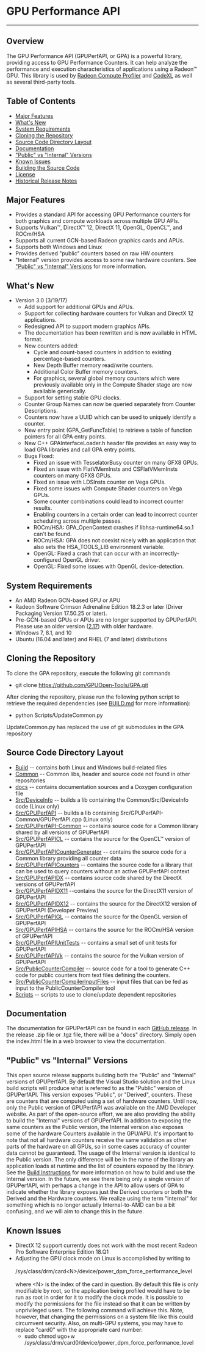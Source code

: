 ﻿# GPU Performance API
---

## Overview
The GPU Performance API (GPUPerfAPI, or GPA) is a powerful library, providing access to GPU Performance Counters.
It can help analyze the performance and execution characteristics of applications using a Radeon™ GPU. This library
is used by [Radeon Compute Profiler](https://github.com/GPUOpen-Tools/RCP) and [CodeXL](https://github.com/GPUOpen-Tools/CodeXL)
as well as several third-party tools.

## Table of Contents
* [Major Features](#major-features)
* [What's New](#whats-new)
* [System Requirements](#system-requirements)
* [Cloning the Repository](#cloning-the-repository)
* [Source Code Directory Layout](#source-code-directory-layout)
* [Documentation](#documentation)
* ["Public" vs "Internal" Versions](#public-vs-internal-versions)
* [Known Issues](#known-issues)
* [Building the Source Code](BUILD.md)
* [License](LICENSE)
* [Historical Release Notes](ReleaseNotes.md)

## Major Features
* Provides a standard API for accessing GPU Performance counters for both graphics and compute workloads across multiple GPU APIs.
* Supports Vulkan™, DirectX™ 12, DirectX 11, OpenGL, OpenCL™, and ROCm/HSA
* Supports all current GCN-based Radeon graphics cards and APUs.
* Supports both Windows and Linux
* Provides derived "public" counters based on raw HW counters
* "Internal" version provides access to some raw hardware counters. See ["Public" vs "Internal" Versions](#public-vs-internal-versions) for more information.

## What's New
* Version 3.0 (3/19/17)
  * Add support for additional GPUs and APUs.
  * Support for collecting hardware counters for Vulkan and DirectX 12 applications.
  * Redesigned API to support modern graphics APIs.
  * The documentation has been rewritten and is now available in HTML format.
  * New counters added:
    * Cycle and count-based counters in addition to existing percentage-based counters.
    * New Depth Buffer memory read/write counters.
    * Additional Color Buffer memory counters.
    * For graphics, several global memory counters which were previously available only in the Compute Shader stage are now available generically.
  * Support for setting stable GPU clocks.
  * Counter Group Names can now be queried separately from Counter Descriptions.
  * Counters now have a UUID which can be used to uniquely identify a counter.
  * New entry point (GPA_GetFuncTable) to retrieve a table of function pointers for all GPA entry points.
  * New C++ GPAInterfaceLoader.h header file provides an easy way to load GPA libraries and call GPA entry points.
  * Bugs Fixed:
    * Fixed an issue with TesselatorBusy counter on many GFX8 GPUs.
    * Fixed an issue with FlatVMemInsts and CSFlatVMemInsts counters on many GFX8 GPUs.
    * Fixed an issue with LDSInsts counter on Vega GPUs.
    * Fixed some issues with Compute Shader counters on Vega GPUs.
    * Some counter combinations could lead to incorrect counter results.
    * Enabling counters in a certain order can lead to incorrect counter scheduling across multiple passes.
    * ROCm/HSA: GPA_OpenContext crashes if libhsa-runtime64.so.1 can't be found.
    * ROCm/HSA: GPA does not coexist nicely with an application that also sets the HSA_TOOLS_LIB environment variable.
    * OpenGL: Fixed a crash that can occur with an incorrectly-configured OpenGL driver.
    * OpenGL: Fixed some issues with OpenGL device-detection.

## System Requirements
* An AMD Radeon GCN-based GPU or APU
* Radeon Software Crimson Adrenaline Edition 18.2.3 or later (Driver Packaging Version 17.50.25 or later).
* Pre-GCN-based GPUs or APUs are no longer supported by GPUPerfAPI. Please use an older version ([2.17](http://developer.amd.com/tools-and-sdks/graphics-development/gpuperfapi/)) with older hardware.
* Windows 7, 8.1, and 10
* Ubuntu (16.04 and later) and RHEL (7 and later) distributions

## Cloning the Repository
To clone the GPA repository, execute the following git commands
  * git clone https://github.com/GPUOpen-Tools/GPA.git

After cloning the repository, please run the following python script to retrieve the required dependencies (see [BUILD.md](BUILD.md) for more information):
  * python Scripts/UpdateCommon.py

UpdateCommon.py has replaced the use of git submodules in the GPA repository

## Source Code Directory Layout
* [Build](Build) -- contains both Linux and Windows build-related files
* [Common](Common) -- Common libs, header and source code not found in other repositories
* [docs](docs) -- contains documentation sources and a Doxygen configuration file
* [Src/DeviceInfo](Src/DeviceInfo) -- builds a lib containing the Common/Src/DeviceInfo code (Linux only)
* [Src/GPUPerfAPI](Src/GPUPerfAPI) -- builds a lib containing Src/GPUPerfAPI-Common/GPUPerfAPI.cpp (Linux only)
* [Src/GPUPerfAPI-Common](Src/GPUPerfAPI-Common) -- contains source code for a Common library shared by all versions of GPUPerfAPI
* [Src/GPUPerfAPICL](Src/GPUPerfAPICL) -- contains the source for the OpenCL™ version of GPUPerfAPI
* [Src/GPUPerfAPICounterGenerator](Src/GPUPerfAPICounterGenerator) -- contains the source code for a Common library providing all counter data
* [Src/GPUPerfAPICounters](Src/GPUPerfAPICounters) -- contains the source code for a library that can be used to query counters without an active GPUPerfAPI context
* [Src/GPUPerfAPIDX](Src/GPUPerfAPIDX) -- contains source code shared by the DirectX versions of GPUPerfAPI
* [Src/GPUPerfAPIDX11](Src/GPUPerfAPIDX11) --contains the source for the DirectX11 version of GPUPerfAPI
* [Src/GPUPerfAPIDX12](Src/GPUPerfAPIDX12) -- contains the source for the DirectX12 version of GPUPerfAPI (Developer Preview)
* [Src/GPUPerfAPIGL](Src/GPUPerfAPIGL) -- contains the source for the OpenGL version of GPUPerfAPI
* [Src/GPUPerfAPIHSA](Src/GPUPerfAPIHSA) -- contains the source for the ROCm/HSA version of GPUPerfAPI
* [Src/GPUPerfAPIUnitTests](Src/GPUPerfAPIUnitTests) -- contains a small set of unit tests for GPUPerfAPI
* [Src/GPUPerfAPIVk](Src/GPUPerfAPIVk) -- contains the source for the Vulkan version of GPUPerfAPI
* [Src/PublicCounterCompiler](Src/PublicCounterCompiler) -- source code for a tool to generate C++ code for public counters from text files defining the counters.
* [Src/PublicCounterCompilerInputFiles](Src/PublicCounterCompilerInputFiles) -- input files that can be fed as input to the PublicCounterCompiler tool
* [Scripts](Scripts) -- scripts to use to clone/update dependent repositories

## Documentation
The documentation for GPUPerfAPI can be found in each [GitHub release](https://github.com/GPUOpen-Tools/GPA/releases). In the release .zip file or .tgz file, there
will be a "docs" directory. Simply open the index.html file in a web browser to view the documentation.

## "Public" vs "Internal" Versions
This open source release supports building both the "Public" and "Internal" versions of GPUPerfAPI. By default the Visual Studio solution and the Linux build scripts
will produce what is referred to as the "Public" version of GPUPerfAPI. This version exposes "Public", or "Derived", counters. These are counters that are computed
using a set of hardware counters. Until now, only the Public version of GPUPerfAPI was available on the AMD Developer website. As part of the open-source effort,
we are also providing the ability to build the "Internal" versions of GPUPerfAPI. In addition to exposing the same counters as the Public version, the Internal version
also exposes some of the hardware Counters available in the GPU/APU. It's important to note that not all hardware counters receive the same validation as other parts of
the hardware on all GPUs, so in some cases accuracy of counter data cannot be guaranteed. The usage of the Internal version is identical to the Public version. The only
difference will be in the name of the library an application loads at runtime and the list of counters exposed by the library. See the [Build Instructions](BUILD.md) for
more information on how to build and use the Internal version. In the future, we see there being only a single version of GPUPerfAPI, with perhaps a change in the API to
allow users of GPA to indicate whether the library exposes just the Derived counters or both the Derived and the Hardware counters. We realize using the term "Internal"
for something which is no longer actually Internal-to-AMD can be a bit confusing, and we will aim to change this in the future.

## Known Issues
 * DirectX 12 support currently does not work with the most recent Radeon Pro Software Enterprise Edition 18.Q1
 * Adjusting the GPU clock mode on Linux is accomplished by writing to <br><br>/sys/class/drm/card\<N\>/device/power_dpm_force_performance_level<br><br> where \<N\> is
   the index of the card in question. By default this file is only modifiable by root, so the application being profiled would have to be run as root in order for it to
   modify the clock mode. It is possible to modify the permissions for the file instead so that it can be written by unprivileged users. The following command will
   achieve this. Note, however, that changing the permissions on a system file like this could circumvent security. Also, on multi-GPU systems, you may have to replace
   "card0" with the appropriate card number:
   * sudo chmod ugo+w /sys/class/drm/card0/device/power_dpm_force_performance_level
